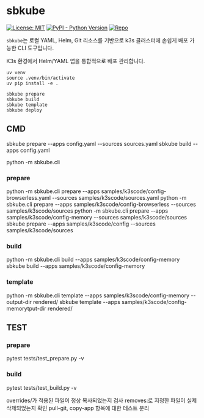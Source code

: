 # sbkube

[![License: MIT](https://img.shields.io/badge/License-MIT-yellow.svg)](LICENSE)
[![PyPI - Python Version](https://img.shields.io/pypi/pyversions/sbkube)]()
[![Repo](https://img.shields.io/badge/GitHub-kube--app--manaer-blue?logo=github)](https://github.com/ScriptonBasestar/kube-app-manaer)

`sbkube`는 로컬 YAML, Helm, Git 리소스를 기반으로 k3s 클러스터에 손쉽게 배포 가능한 CLI 도구입니다.


K3s 환경에서 Helm/YAML 앱을 통합적으로 배포 관리합니다.


```
uv venv
source .venv/bin/activate
uv pip install -e .

sbkube prepare
sbkube build
sbkube template
sbkube deploy
```


## CMD

sbkube prepare --apps config.yaml --sources sources.yaml
sbkube build --apps config.yaml

python -m sbkube.cli

### prepare
python -m sbkube.cli prepare --apps samples/k3scode/config-browserless.yaml --sources samples/k3scode/sources.yaml
python -m sbkube.cli prepare --apps samples/k3scode/config-browserless --sources samples/k3scode/sources
python -m sbkube.cli prepare --apps samples/k3scode/config-memory --sources samples/k3scode/sources
sbkube prepare --apps samples/k3scode/config --sources samples/k3scode/sources

### build
python -m sbkube.cli build --apps samples/k3scode/config-memory
sbkube build --apps samples/k3scode/config-memory

### template
python -m sbkube.cli template --apps samples/k3scode/config-memory --output-dir rendered/
sbkube template --apps samples/k3scode/config-memorytput-dir rendered/

## TEST

### prepare
pytest tests/test_prepare.py -v

### build
pytest tests/test_build.py -v

overrides/가 적용된 파일이 정상 복사되었는지 검사
removes:로 지정한 파일이 실제 삭제되었는지 확인
pull-git, copy-app 항목에 대한 테스트 분리